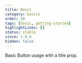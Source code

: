 ```yaml
---
title: Basic
category: basics
order: 10
tags: [basic, getting-started]
highlightLines: []
status: stable
since: 1.0.0
hidden: false
---
```


Basic Button usage with a title prop.
